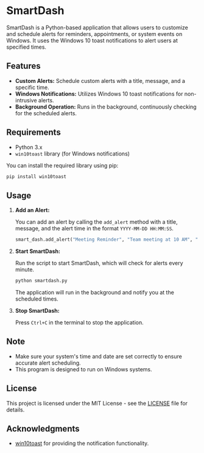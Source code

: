 # SmartDash

SmartDash is a Python-based application that allows users to customize and schedule alerts for reminders, appointments, or system events on Windows. It uses the Windows 10 toast notifications to alert users at specified times.

## Features

- **Custom Alerts:** Schedule custom alerts with a title, message, and a specific time.
- **Windows Notifications:** Utilizes Windows 10 toast notifications for non-intrusive alerts.
- **Background Operation:** Runs in the background, continuously checking for the scheduled alerts.

## Requirements

- Python 3.x
- `win10toast` library (for Windows notifications)

You can install the required library using pip:

```bash
pip install win10toast
```

## Usage

1. **Add an Alert:**

   You can add an alert by calling the `add_alert` method with a title, message, and the alert time in the format `YYYY-MM-DD HH:MM:SS`.

   ```python
   smart_dash.add_alert("Meeting Reminder", "Team meeting at 10 AM", "2023-10-25 10:00:00")
   ```

2. **Start SmartDash:**

   Run the script to start SmartDash, which will check for alerts every minute.

   ```bash
   python smartdash.py
   ```

   The application will run in the background and notify you at the scheduled times.

3. **Stop SmartDash:**

   Press `Ctrl+C` in the terminal to stop the application.

## Note

- Make sure your system's time and date are set correctly to ensure accurate alert scheduling.
- This program is designed to run on Windows systems.

## License

This project is licensed under the MIT License - see the [LICENSE](LICENSE) file for details.

## Acknowledgments

- [win10toast](https://pypi.org/project/win10toast/) for providing the notification functionality.